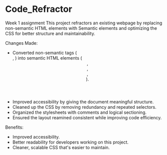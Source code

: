 # Code_Refractor
Week 1 assignment
This project refractors an existing webpage by replacing non-semantic HTML elements
with Semantic elements and optimizing the CSS for better structure and maintainability.

Changes Made: 
- Converted non-semantic tags (<div>, <span>) into semantic HTML elements (<header>, <main>, <nav>, <footer>).
- Improved accessibility by giving the document meaningful structure.
- Cleaned up the CSS by removing redundancy and repeated selectors.
- Organized the stylesheets with comments and logical sectioning. 
- Ensured the layout reamined consistent while improving code efficiency.

Benefits:
- Improved accessibility.
- Better readability for developers working on this project.
- Cleaner, scalable CSS that's easier to maintain. 